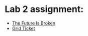 # Lab 2 assignment:

* [The Future Is Broken](https://github.com/nicolasvdsp/2imd-webtechadvanced-portfolio/blob/main/lab2/thefuture)
* [Grid Ticket](https://github.com/nicolasvdsp/2imd-webtechadvanced-portfolio/blob/main/lab2/gridticket)